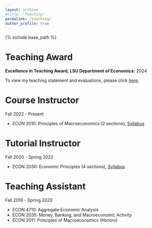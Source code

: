 ```yaml
---
layout: archive
#title: "Teaching"
permalink: /teaching/
author_profile: true
---
```


{% include base_path %}

Teaching Award
=====
**Excellence in Teaching Award, LSU Department of Economics:** 2024

To view my teaching statement and evaluations, please click [here](/files/Murad_Zeynalli_Teaching_Statement.pdf).

Course Instructor
=====
Fall 2022 - Present 
* ECON 2010: Principles of Macroeconomics (2 sections), [Syllabus](/files/ECON2010_Fall2024_Syllabus_MZ.pdf)

Tutorial Instructor
=====
Fall 2020 - Spring 2022
* ECON 2030: Economic Principles (4 sections), [Syllabus](/files/ECON2030_Spring2022_Syllabus.pdf)

Teaching Assistant
=====
Fall 2019 - Spring 2020
* ECON 4710: Aggregate Economic Analysis 
* ECON 2035: Money, Banking, and Macroeconomic Activity 
* ECON 2011: Principles of Macroeconomics (Honors) 